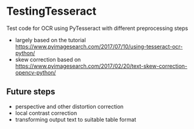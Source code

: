 # TestingTesseract
Test code for OCR using PyTesseract with different preprocessing steps

- largely based on the tutorial https://www.pyimagesearch.com/2017/07/10/using-tesseract-ocr-python/
- skew correction based on https://www.pyimagesearch.com/2017/02/20/text-skew-correction-opencv-python/

## Future steps
- perspective and other distortion correction
- local contrast correction
- transforming output text to suitable table format
